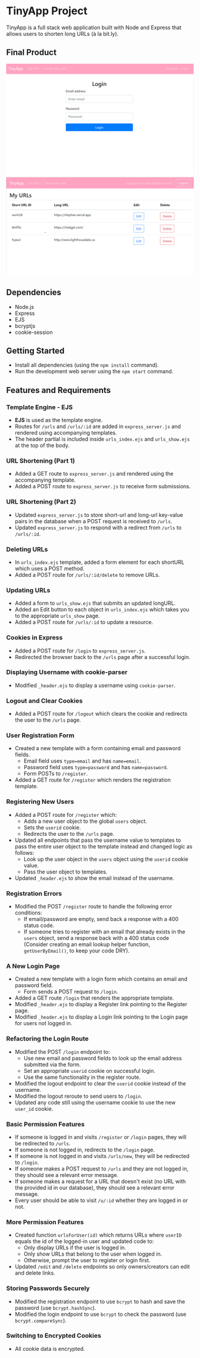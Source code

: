 # TinyApp Project

TinyApp is a full stack web application built with Node and Express that allows users to shorten long URLs (à la
bit.ly).

## Final Product

!["Login Page"](https://github.com/missnhi/tinyapp/blob/main/docs/login-page.png)
!["URL Page"](https://github.com/missnhi/tinyapp/blob/main/docs/url-page.png)

## Dependencies

- Node.js
- Express
- EJS
- bcryptjs
- cookie-session

## Getting Started

- Install all dependencies (using the `npm install` command).
- Run the development web server using the `npm start` command.

## Features and Requirements

### Template Engine - EJS

- **EJS** is used as the template engine.
- Routes for `/urls` and `/urls/:id` are added in `express_server.js` and rendered using accompanying templates.
- The header partial is included inside `urls_index.ejs` and `urls_show.ejs` at the top of the body.

### URL Shortening (Part 1)

- Added a GET route to `express_server.js` and rendered using the accompanying template.
- Added a POST route to `express_server.js` to receive form submissions.

### URL Shortening (Part 2)

- Updated `express_server.js` to store short-url and long-url key-value pairs in the database when a POST request is
  received to `/urls`.
- Updated `express_server.js` to respond with a redirect from `/urls` to `/urls/:id`.

### Deleting URLs

- In `urls_index.ejs` template, added a form element for each shortURL which uses a POST method.
- Added a POST route for `/urls/:id/delete` to remove URLs.

### Updating URLs

- Added a form to `urls_show.ejs` that submits an updated longURL.
- Added an Edit button to each object in `urls_index.ejs` which takes you to the appropriate `urls_show` page.
- Added a POST route for `/urls/:id` to update a resource.

### Cookies in Express

- Added a POST route for `/login` to `express_server.js`.
- Redirected the browser back to the `/urls` page after a successful login.

### Displaying Username with cookie-parser

- Modified `_header.ejs` to display a username using `cookie-parser`.

### Logout and Clear Cookies

- Added a POST route for `/logout` which clears the cookie and redirects the user to the `/urls` page.

### User Registration Form

- Created a new template with a form containing email and password fields.
    - Email field uses `type=email` and has `name=email`.
    - Password field uses `type=password` and has `name=password`.
    - Form POSTs to `/register`.
- Added a GET route for `/register` which renders the registration template.

### Registering New Users

- Added a POST route for `/register` which:
    - Adds a new user object to the global `users` object.
    - Sets the `userid` cookie.
    - Redirects the user to the `/urls` page.
- Updated all endpoints that pass the username value to templates to pass the entire user object to the template instead
  and changed logic as follows:
    - Look up the user object in the `users` object using the `userid` cookie value.
    - Pass the user object to templates.
- Updated `_header.ejs` to show the email instead of the username.

### Registration Errors

- Modified the POST `/register` route to handle the following error conditions:
    - If email/password are empty, send back a response with a 400 status code.
    - If someone tries to register with an email that already exists in the `users` object, send a response back with a
      400 status code (Consider creating an email lookup helper function, `getUserByEmail()`, to keep your code DRY).

### A New Login Page

- Created a new template with a login form which contains an email and password field.
    - Form sends a POST request to `/login`.
- Added a GET route `/login` that renders the appropriate template.
- Modified `_header.ejs` to display a Register link pointing to the Register page.
- Modified `_header.ejs` to display a Login link pointing to the Login page for users not logged in.

### Refactoring the Login Route

- Modified the POST `/login` endpoint to:
    - Use new email and password fields to look up the email address submitted via the form.
    - Set an appropriate `userid` cookie on successful login.
    - Use the same functionality in the register route.
- Modified the logout endpoint to clear the `userid` cookie instead of the username.
- Modified the logout reroute to send users to `/login`.
- Updated any code still using the username cookie to use the new `user_id` cookie.

### Basic Permission Features

- If someone is logged in and visits `/register` or `/login` pages, they will be redirected to `/urls`.
- If someone is not logged in, redirects to the `/login` page.
- If someone is not logged in and visits `/urls/new`, they will be redirected to `/login`.
- If someone makes a POST request to `/urls` and they are not logged in, they should see a relevant error message.
- If someone makes a request for a URL that doesn't exist (no URL with the provided id in our database), they should see
  a relevant error message.
- Every user should be able to visit `/u/:id` whether they are logged in or not.

### More Permission Features

- Created function `urlsForUser(id)` which returns URLs where `userID` equals the id of the logged-in user and updated
  code to:
    - Only display URLs if the user is logged in.
    - Only show URLs that belong to the user when logged in.
    - Otherwise, prompt the user to register or login first.
- Updated `/edit` and `/delete` endpoints so only owners/creators can edit and delete links.

### Storing Passwords Securely

- Modified the registration endpoint to use `bcrypt` to hash and save the password (use `bcrypt.hashSync`).
- Modified the login endpoint to use `bcrypt` to check the password (use `bcrypt.compareSync`).

### Switching to Encrypted Cookies

- All cookie data is encrypted.